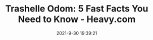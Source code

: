 ---
"title": "Trashelle Odom: 5 Fast Facts You Need to Know - Heavy.com"
"date": "2021-9-30 19:39:21"
"feed_name": "GOOGLENEWSCONSTRUCTION"
"feed_website": "https://news.google.com/search?q=construction%2Bincident&hl=en-US&gl=US&ceid=US:en"
"feed_rss": "https://news.google.com/rss/search?q=construction%2Bincident&hl=en-US&gl=US&ceid=US:en"
"link": "https://heavy.com/news/trashelle-odom/"
"source": "{'href': 'https://heavy.com', 'title': 'Heavy.com'}"
"file": "_posts/2021-1-1-9cad122196c3beadba39755cca5ad750222d5c8b.md"
"accident": "0"
"drilling": "0"
"dead": "0"
"injured": "0"
"arrested": "0"
"where": "unknown site"
"causes": "unknown"
"place": "unknown place"
---